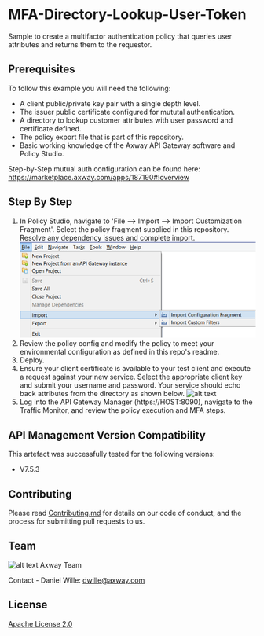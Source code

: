 # MFA-Directory-Lookup-User-Token
Sample to create a multifactor authentication policy that queries user attributes and returns them to the requestor.

## Prerequisites

To follow this example you will need the following:

- A client public/private key pair with a single depth level.
- The issuer public certificate configured for mututal authentication.
- A directory to lookup customer attributes with user password and certificate defined.
- The policy export file that is part of this repository.
- Basic working knowledge of the Axway API Gateway software and Policy Studio.

Step-by-Step mutual auth configuration can be found here: https://marketplace.axway.com/apps/187190#!overview

## Step By Step

1. In Policy Studio, navigate to 'File --> Import --> Import Customization Fragment'. Select the policy fragment supplied in this repository. Resolve any dependency issues and complete import.
![alt text](https://github.com/Axway-API-Management-Plus/MFA_Auth_Directory_Lookup/blob/master/example/src/importFrag.png "Import Policy Fragment")
2. Review the policy config and modify the policy to meet your environmental configuration as defined in this repo's readme.
3. Deploy.
4. Ensure your client certificate is available to your test client and execute a request against your new service. Select the appropriate client key and submit your username and password. Your service should echo back attributes from the directory as shown below.
![alt text](https://github.com/Axway-API-Management-Plus/MFA_Auth_Directory_Lookup/tree/master/example/src/MFAResponse.png "Sample Response")
5. Log into the API Gateway Manager (https://HOST:8090), navigate to the Traffic Monitor, and review the policy execution and MFA steps.

## API Management Version Compatibility
This artefact was successfully tested for the following versions:
- V7.5.3

## Contributing

Please read [Contributing.md](https://github.com/Axway-API-Management/Common/blob/master/Contributing.md) for details on our code of conduct, and the process for submitting pull requests to us.


## Team

![alt text][Axwaylogo] Axway Team

[Axwaylogo]: https://github.com/Axway-API-Management/Common/blob/master/img/AxwayLogoSmall.png  "Axway logo"

Contact - Daniel Wille: dwille@axway.com

## License
[Apache License 2.0](/LICENSE)
